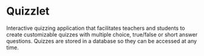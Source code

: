 # Quizzlet

Interactive quizzing application that facilitates teachers and students to create customizable quizzes with multiple choice, true/false or short answer questions. Quizzes are stored in a database so they can be accessed at any time.
